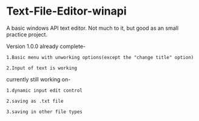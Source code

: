 # Text-File-Editor-winapi
A basic windows API text editor. Not much to it, but good as an small practice project.

Version 1.0.0 
already complete-
  
	1.Basic menu with unworking options(except the "change title" option)
  
	2.Input of text is working
 
currently still working on-
  
  	1.dynamic input edit control
  
	2.saving as .txt file
  
	3.saving in other file types
